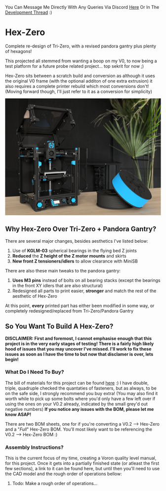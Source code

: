 You Can Message Me Directly With Any Queries Via Discord [Here](https://discordapp.com/users/581384112687022080) Or In The [Development Thread](https://discordapp.com/channels/825469421346226226/1095450118553084085) :)
# Hex-Zero

Complete re-design of Tri-Zero, with a revised pandora gantry plus plenty of hexagons!

This projected all stemmed from wanting a boop on my V0, to now being a test platform for a future probe related project... top sekrit for now ;)

Hex-Zero sits between a scratch build and conversion as although it uses the original V0 frame (with the optional additon of one extra extrusion) it also requires a complete printer rebuild which most conversions don't! (Moving forward though, I'll just refer to it as a conversion for simplicity)

![Hex-Zero_Render](/Images/Renders/Hex-Zero_Render_Blue.png)

## Why Hex-Zero Over Tri-Zero + Pandora Gantry?

There are several major changes, besides aesthetics I've listed below:

1. Use of **KGLM-03** spherical bearings in the flying bed Z joints
2. **Reduced** the **Z height of the Z motor mounts** and skirts
3. **New front Z tensioners/idlers** to allow clearance with MiniSB

There are also these main tweaks to the pandora gantry:

1. **Uses M3 pins** instead of bolts on all bearing stacks (except the bearings in the front XY idlers that are also structural)
2. Redesigned all parts to print easier, **stronger** and match the rest of the aesthetic of Hex-Zero

At this point, **every** printed part has either been modified in some way, or completely redesigned/replaced from Tri-Zero/Pandora Gantry 

## So You Want To Build A Hex-Zero?

**DISCLAIMER: First and foremost, I cannot emphasise enough that this project is in the very early stages of testing! There is a fairly high likely hood of issues that you may uncover I've missed. I'll work to fix these issues as soon as I have the time to but now that disclamer is over, lets begin!**

### What Do I Need To Buy?

The bill of materials for this project can be found [here](https://docs.google.com/spreadsheets/d/1F7fQtRNNPEZ1YoKCzFcIuKrkByZ1SoN8qf_lLwIh3ww/edit?usp=sharing) :) I have double, triple, quadruple checked the quantaties of fasteners, but as always, to be on the safe side, I strongly recommend you buy extra! (You may also find it worth while to pick up some bolts where you'd only have a few left over if using the ones on your V0.2 already, indicated by the small grey'd out negative numbers) **If you notice any issues with the BOM, please let me know ASAP!**

There are two BOM sheets, one for if you're converting a V0.2 --> Hex-Zero and a "*Full*" Hex-Zero BOM. You'll most likely want to be referencing the V0.2 --> Hex-Zero BOM :)

### Assembly Instructions?

This is the current focus of my time, creating a Voron quality level manual, for this project. Once it gets into a partially finished state (or atleast the first few sections), a link to it can be found here, but until then you'll need to use the CAD model and the rough order of operations bellow:

1.  Todo: Make a rough order of operations...
